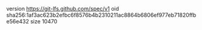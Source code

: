 version https://git-lfs.github.com/spec/v1
oid sha256:1af3ac623b2efbc6f8576b4b2310211ac8864b6806ef977eb71820ffbe56e432
size 10470
